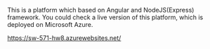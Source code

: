 This is a platform which based on Angular and NodeJS(Express) framework. You could check a live version of this platform, which is deployed on Microsoft Azure.

https://sw-571-hw8.azurewebsites.net/


